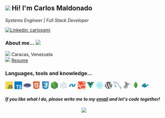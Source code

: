 <h2><img src="https://media.giphy.com/media/jUJhGiy5Hxn3Eo7us4/giphy.gif" width="70"> Hi! I'm Carlos Maldonado</h2>

<p><em>Systems Engineer | Full Stack Developer</em></p>

[![Linkedin: carlosgmi](https://img.shields.io/badge/-carlosgmi-blue?style=flat-square&logo=Linkedin&logoColor=white&link=https://www.linkedin.com/in/carlosgmi/?locale=en_US)](https://www.linkedin.com/in/carlosgmi/?locale=en_US)

### About me... <img src="https://media.giphy.com/media/1r8YBxbJRG3G2Vk4j1/giphy.gif" width="60" />

<p><img src="https://media.giphy.com/media/cltM9sfMtuqdYGTknI/giphy.gif" width="30" /> Caracas, Venezuela <br> <img src="https://media.giphy.com/media/Sqlj82Xy4eZKSU9iVM/giphy.gif" width="30" /> <a href="https://drive.google.com/file/d/1XpAEPJp2abbtp9FuRjV-VEoO6lXRvNFE/view?usp=sharing" target="_blank">Resume</a></p>

### Languages, tools and knowledge...

<code><img src="https://raw.githubusercontent.com/devicons/devicon/master/icons/javascript/javascript-original.svg" width="25" /></code>
<code><img src="https://raw.githubusercontent.com/devicons/devicon/master/icons/typescript/typescript-original.svg" width="25" /></code>
<code><img src="https://raw.githubusercontent.com/devicons/devicon/master/icons/php/php-original.svg" width="25" /></code>
<code><img src="https://raw.githubusercontent.com/devicons/devicon/master/icons/html5/html5-original.svg" width="25" /></code>
<code><img src="https://raw.githubusercontent.com/devicons/devicon/master/icons/css3/css3-original.svg" width="25" /></code>
<code><img src="https://raw.githubusercontent.com/devicons/devicon/master/icons/nodejs/nodejs-original.svg" width="25" /></code>
<code><img src="https://raw.githubusercontent.com/devicons/devicon/master/icons/electron/electron-original.svg" width="25" /></code>
<code><img src="https://raw.githubusercontent.com/devicons/devicon/master/icons/dot-net/dot-net-original.svg" width="25" /></code>
<code><img src="https://raw.githubusercontent.com/devicons/devicon/master/icons/laravel/laravel-plain.svg" width="25" /></code>
<code><img src="https://raw.githubusercontent.com/devicons/devicon/master/icons/vuejs/vuejs-original.svg" width="25" /></code>
<code><img src="https://raw.githubusercontent.com/devicons/devicon/master/icons/react/react-original.svg" width="25" /></code>
<code><img src="https://raw.githubusercontent.com/devicons/devicon/master/icons/wordpress/wordpress-plain.svg" width="25" /></code>
<code><img src="https://raw.githubusercontent.com/devicons/devicon/master/icons/mysql/mysql-original.svg" width="25" /></code>
<code><img src="https://raw.githubusercontent.com/devicons/devicon/master/icons/microsoftsqlserver/microsoftsqlserver-plain.svg" width="25" /></code>
<code><img src="https://raw.githubusercontent.com/devicons/devicon/master/icons/mongodb/mongodb-original.svg" width="25" /></code>
<code><img src="https://raw.githubusercontent.com/devicons/devicon/master/icons/docker/docker-original.svg" width="25" /></code>

#### <em> If you like what I do, please write me to my <a href="mailto:maldonadocgi@gmail.com">email</a> and let's code together! </em>
<p align="center"><img src="https://media.giphy.com/media/PhHppXqAqc6uOd6y4X/giphy.gif" width="100" /></p>
